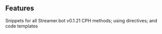 ## Features

Snippets for all Streamer.bot v0.1.21 CPH methods; using directives; and code templates

